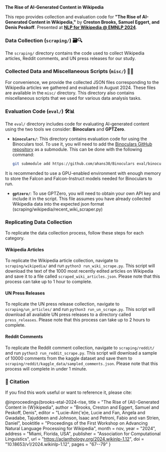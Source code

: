 **The Rise of AI-Generated Content in Wikipedia**

This repo provides collection and evaluation code for **"The Rise of AI-Generated Content in Wikipedia,"** by **Creston Brooks, Samuel Eggert, and Denis Peskoff**. Presented at **[NLP for Wikipedia @ EMNLP 2024](https://aclanthology.org/2024.wikinlp-1.12)**.

### Data Collection (`scraping/`) 🗃️🔍

The `scraping/` directory contains the code used to collect Wikipedia articles, Reddit comments, and UN press releases for our study.

### Collected Data and Miscellaneous Scripts (`misc/`) 📂✨

For convenience, we provide the collected JSON files corresponding to the Wikipedia articles we gathered and evaluated in August 2024. These files are available in the `misc/` directory. This directory also contains miscellaneous scripts that we used for various data analysis tasks.

### Evaluation Code (`eval/`) 🛠️📊

The `eval/` directory includes code for evaluating AI-generated content using the two tools we consider: **Binoculars** and **GPTZero**.

- **`binoculars/`**: This directory contains evaluation code for using the Binoculars tool. To use it, you will need to add the [Binoculars GitHub repository](https://github.com/ahans30/Binoculars) as a submodule. This can be done with the following command:

  ```bash
  git submodule add https://github.com/ahans30/Binoculars eval/binoculars

 It is recommended to use a GPU-enabled environment with enough memory to store the Falcon and Falcon-Instruct models needed for Binoculars to run.

- **`gptzero/`**: To use GPTZero, you will need to obtain your own API key and include it in the script. This file assumes you have already collected Wikipedia data into the expected json format (scraping/wikipedia/recent_wiki_scraper.py)

### Replicating Data Collection

To replicate the data collection process, follow these steps for each category.

#### Wikipedia Articles

To replicate the Wikipedia article collection, navigate to `scraping/wikipedia/` and run `python3 run_wiki_scrape.py`. This script will download the text of the 1000 most recently edited articles on Wikipedia and save it to a file called `scraped_wiki_articles.json`. Please note that this process can take up to 1 hour to complete.

#### UN Press Releases

To replicate the UN press release collection, navigate to `scraping/un_articles/` and run `python3 run_un_scrape.py`. This script will download all available UN press releases to a directory called `press_releases`. Please note that this process can take up to 2 hours to complete.

#### Reddit Comments

To replicate the Reddit comment collection, navigate to `scraping/reddit/` and run `python3 run_reddit_scrape.py`. This script will download a sample of 10000 comments from the kaggle dataset and save them to `scraping/reddit/kaggle_data/sampled_comments.json`. Please note that this process will complete in under 1 minute.

### 📄 Citation

If you find this work useful or want to reference it, please cite:

@inproceedings{brooks-etal-2024-rise,
    title = "The Rise of {AI}-Generated Content in {W}ikipedia",
    author = "Brooks, Creston  and
      Eggert, Samuel  and
      Peskoff, Denis",
    editor = "Lucie-Aim{\'e}e, Lucie  and
      Fan, Angela  and
      Gwadabe, Tajuddeen  and
      Johnson, Isaac  and
      Petroni, Fabio  and
      van Strien, Daniel",
    booktitle = "Proceedings of the First Workshop on Advancing Natural Language Processing for Wikipedia",
    month = nov,
    year = "2024",
    address = "Miami, Florida, USA",
    publisher = "Association for Computational Linguistics",
    url = "https://aclanthology.org/2024.wikinlp-1.12",
    doi = "10.18653/v1/2024.wikinlp-1.12",
    pages = "67--79"
}
